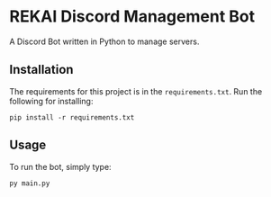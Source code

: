 # REKAI Discord Management Bot
A Discord Bot written in Python to manage servers.

## Installation
The requirements for this project is in the `requirements.txt`. Run the following for installing:
```
pip install -r requirements.txt
```

## Usage
To run the bot, simply type:
```
py main.py
```